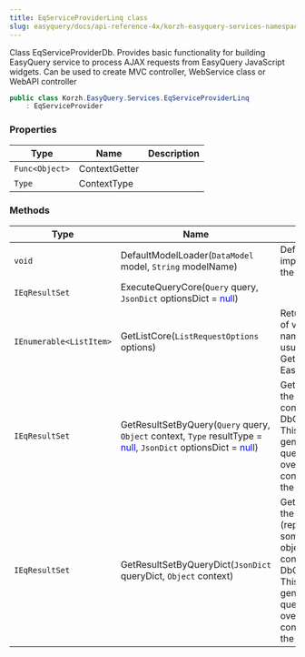 ```yaml
---
title: EqServiceProviderLinq class
slug: easyquery/docs/api-reference-4x/korzh-easyquery-services-namespace/eqserviceproviderlinq-class
---
```



Class EqServiceProviderDb.  Provides basic functionality for building EasyQuery service to process AJAX requests from EasyQuery JavaScript widgets.  Can be used to create MVC controller, WebService class or WebAPI controller
```csharp
public class Korzh.EasyQuery.Services.EqServiceProviderLinq
    : EqServiceProvider

```

### Properties

| Type | Name | Description | 
| --- | --- | --- | 
| `Func<Object>` | ContextGetter |  | 
| `Type` | ContextType |  | 


### Methods

| Type | Name | Description | 
| --- | --- | --- | 
| `void` | DefaultModelLoader(`DataModel` model, `String` modelName) | Default implementation of the model loader <see cref="!:ModelLoader" />. | 
| `IEqResultSet` | ExecuteQueryCore(`Query` query, `JsonDict` optionsDict = <span style='color: blue'>null</span>) |  | 
| `IEnumerable<ListItem>` | GetListCore(`ListRequestOptions` options) | Returns custom list of values by its name. This method is usually called by GetList action of EasyQueryController. | 
| `IEqResultSet` | GetResultSetByQuery(`Query` query, `Object` context, `Type` resultType = <span style='color: blue'>null</span>, `JsonDict` optionsDict = <span style='color: blue'>null</span>) | Gets the result set by the query and some context (e.g. DbContext) object.  This method generates LINQ query, executes it over specified context and returns the result as DataSet. | 
| `IEqResultSet` | GetResultSetByQueryDict(`JsonDict` queryDict, `Object` context) | Gets the result set by the query (represented by some IDictionary object) and some context (e.g. DbContext) object.  This method generates LINQ query, executes it over specified context and returns the result as DataSet. |